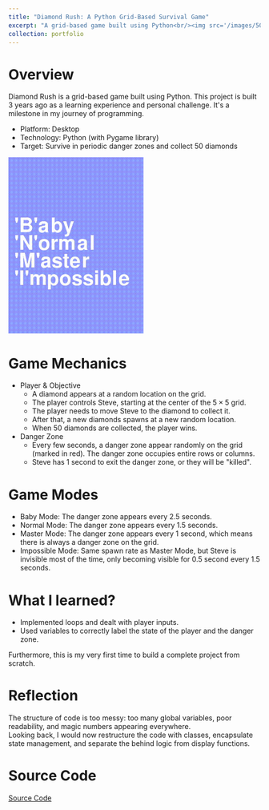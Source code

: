 ```yaml
---
title: "Diamond Rush: A Python Grid-Based Survival Game"
excerpt: "A grid-based game built using Python<br/><img src='/images/500x300.png'>"
collection: portfolio
---
```


# Overview

Diamond Rush is a grid-based game built using Python. This project is built 3 years ago as a learning experience and personal challenge. It's a milestone in my journey of programming.

- Platform: Desktop
- Technology: Python (with Pygame library)
- Target: Survive in periodic danger zones and collect $50$ diamonds

<img src="/images/portfolio/diamond_rush.gif" width="270"/>

# Game Mechanics

- Player & Objective
  - A diamond appears at a random location on the grid.
  - The player controls Steve, starting at the center of the $5 \times 5$ grid.
  - The player needs to move Steve to the diamond to collect it.
  - After that, a new diamonds spawns at a new random location.
  - When $50$ diamonds are collected, the player wins.
- Danger Zone
  - Every few seconds, a danger zone appear randomly on the grid (marked in red). The danger zone occupies entire rows or columns.
  - Steve has $1$ second to exit the danger zone, or they will be "killed".

# Game Modes

- Baby Mode: The danger zone appears every $2.5$ seconds.
- Normal Mode: The danger zone appears every $1.5$ seconds.
- Master Mode: The danger zone appears every $1$ second, which means there is always a danger zone on the grid.
- Impossible Mode: Same spawn rate as Master Mode, but Steve is invisible most of the time, only becoming visible for $0.5$ second every $1.5$ seconds.

# What I learned?

- Implemented loops and dealt with player inputs.
- Used variables to correctly label the state of the player and the danger zone.

Furthermore, this is my very first time to build a complete project from scratch.

# Reflection

The structure of code is too messy: too many global variables, poor readability, and magic numbers appearing everywhere.  
Looking back, I would now restructure the code with classes, encapsulate state management, and separate the behind logic from display functions.

# Source Code

[Source Code](https://github.com/August-Light/DiamondRush)